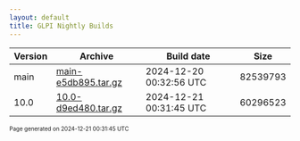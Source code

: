 ```yaml
---
layout: default
title: GLPI Nightly Builds
---
```


Version|Archive|Build date|Size
---|---|---|---
main|[main-e5db895.tar.gz](main-e5db895.tar.gz)|2024-12-20 00:32:56 UTC|82539793
10.0|[10.0-d9ed480.tar.gz](10.0-d9ed480.tar.gz)|2024-12-21 00:31:45 UTC|60296523

<font size="1">Page generated on 2024-12-21 00:31:45 UTC</font>
